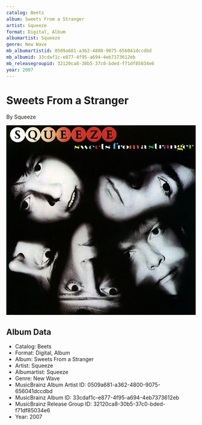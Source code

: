 ```yaml
---
catalog: Beets
album: Sweets From a Stranger
artist: Squeeze
format: Digital, Album
albumartist: Squeeze
genre: New Wave
mb_albumartistid: 0509a681-a362-4800-9075-656041dccdbd
mb_albumid: 33cdaf1c-e877-4f95-a694-4eb7373612eb
mb_releasegroupid: 32120ca8-30b5-37c0-bded-f71df85034e6
year: 2007
---
```


# Sweets From a Stranger

By Squeeze

![](../../assets/beetscovers/Squeeze-Sweets_From_a_Stranger.jpg)

## Album Data

- Catalog: Beets
- Format: Digital, Album
- Album: Sweets From a Stranger
- Artist: Squeeze
- Albumartist: Squeeze
- Genre: New Wave
- MusicBrainz Album Artist ID: 0509a681-a362-4800-9075-656041dccdbd
- MusicBrainz Album ID: 33cdaf1c-e877-4f95-a694-4eb7373612eb
- MusicBrainz Release Group ID: 32120ca8-30b5-37c0-bded-f71df85034e6
- Year: 2007

